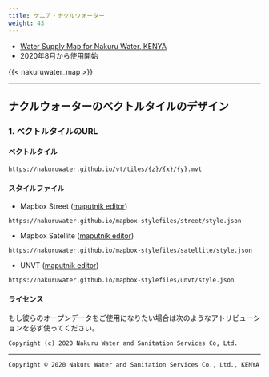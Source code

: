 ```yaml
---
title: ケニア・ナクルウォーター
weight: 43
---
```


- [Water Supply Map for Nakuru Water, KENYA](https://nakuru.water-gis.com)
- 2020年8月から使用開始

{{< nakuruwater_map >}}

---
## ナクルウォーターのベクトルタイルのデザイン

### 1. ベクトルタイルのURL
#### ベクトルタイル
```
https://nakuruwater.github.io/vt/tiles/{z}/{x}/{y}.mvt
```

#### スタイルファイル
- Mapbox Street ([maputnik editor](https://maputnik.github.io/editor?style=https://nakuruwater.github.io/mapbox-stylefiles/street/style.json))
```
https://nakuruwater.github.io/mapbox-stylefiles/street/style.json
```
- Mapbox Satellite ([maputnik editor](https://maputnik.github.io/editor?style=https://nakuruwater.github.io/mapbox-stylefiles/satellite/style.json))
```
https://nakuruwater.github.io/mapbox-stylefiles/satellite/style.json
```
- UNVT ([maputnik editor](https://maputnik.github.io/editor?style=https://nakuruwater.github.io/mapbox-stylefiles/unvt/style.json))
```
https://nakuruwater.github.io/mapbox-stylefiles/unvt/style.json
```

#### ライセンス
もし彼らのオープンデータをご使用になりたい場合は次のようなアトリビューションを必ず使ってください。

```
Copyright (c) 2020 Nakuru Water and Sanitation Services Co, Ltd.
```

---
`Copyright © 2020 Nakuru Water and Sanitation Services Co., Ltd., KENYA`